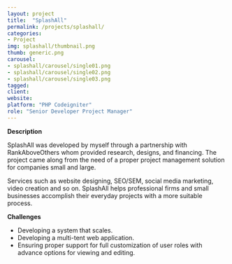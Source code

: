 ```yaml
---
layout: project
title:  "SplashAll"
permalink: /projects/splashall/
categories:
- Project
img: splashall/thumbnail.png
thumb: generic.png
carousel:
- splashall/carousel/single01.png
- splashall/carousel/single02.png
- splashall/carousel/single03.png
tagged:
client:
website:
platform: "PHP Codeigniter"
role: "Senior Developer Project Manager"
---
```

**Description**

SplashAll was developed by myself through a partnership with RankAboveOthers
whom provided research, designs, and financing. The project came along from the
need of a proper project management solution for companies small and large.

Services such as website designing, SEO/SEM, social media marketing, video
creation and so on. SplashAll helps professional firms and small businesses
accomplish their everyday projects with a more suitable process.

<!-- Site Design -->

**Challenges**
* Developing a system that scales.
* Developing a multi-tent web application.
* Ensuring proper support for full customization of user roles with advance
options for viewing and editing.
